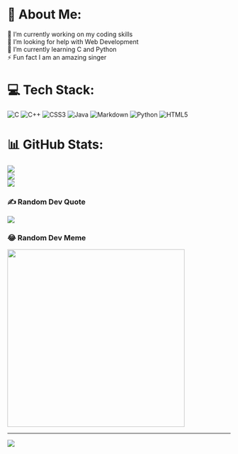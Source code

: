 # 💫 About Me:
🔭 I’m currently working on my coding skills<br>🤝 I’m looking for help with Web Development<br>🌱 I’m currently learning C  and Python<br>⚡ Fun fact I am an amazing singer


<!-- ## 🌐 Socials: -->

# 💻 Tech Stack:
![C](https://img.shields.io/badge/c-%2300599C.svg?style=for-the-badge&logo=c&logoColor=white) ![C++](https://img.shields.io/badge/c++-%2300599C.svg?style=for-the-badge&logo=c%2B%2B&logoColor=white) ![CSS3](https://img.shields.io/badge/css3-%231572B6.svg?style=for-the-badge&logo=css3&logoColor=white) ![Java](https://img.shields.io/badge/java-%23ED8B00.svg?style=for-the-badge&logo=openjdk&logoColor=white) ![Markdown](https://img.shields.io/badge/markdown-%23000000.svg?style=for-the-badge&logo=markdown&logoColor=white) ![Python](https://img.shields.io/badge/python-3670A0?style=for-the-badge&logo=python&logoColor=ffdd54) ![HTML5](https://img.shields.io/badge/html5-%23E34F26.svg?style=for-the-badge&logo=html5&logoColor=white)
# 📊 GitHub Stats:
![](https://github-readme-stats.vercel.app/api?username=abhishekpati229&theme=dark&hide_border=false&include_all_commits=false&count_private=false)<br/>
![](https://github-readme-streak-stats.herokuapp.com/?user=abhishekpati229&theme=dark&hide_border=false)<br/>
![](https://github-readme-stats.vercel.app/api/top-langs/?username=abhishekpati229&theme=dark&hide_border=false&include_all_commits=false&count_private=false&layout=compact)

### ✍️ Random Dev Quote
![](https://quotes-github-readme.vercel.app/api?type=horizontal&theme=radical)

### 😂 Random Dev Meme
<img src='https://randommeme-five.vercel.app/' style="height: 400px;"/>

---
[![](https://visitcount.itsvg.in/api?id=abhishekpati229&icon=0&color=0)](https://visitcount.itsvg.in)

<!-- Proudly created with GPRM ( https://gprm.itsvg.in ) -->
